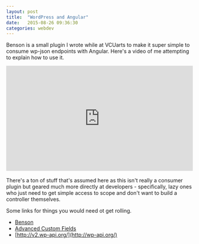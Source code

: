 ```yaml
---
layout: post
title:  "WordPress and Angular"
date:   2015-08-26 09:36:30
categories: webdev
---
```


Benson is a small plugin I wrote while at VCUarts to make it super simple to consume wp-json endpoints with Angular. Here's a video of me attempting to explain how to use it.

<style>.embed-container { position: relative; padding-bottom: 56.25%; height: 0; overflow: hidden; max-width: 100%; } .embed-container iframe, .embed-container object, .embed-container embed { position: absolute; top: 0; left: 0; width: 100%; height: 100%; }</style><div class='embed-container'><iframe src='https://www.youtube.com/embed/fg90yk0UqXA' frameborder='0' allowfullscreen></iframe></div>
<br/>
There's a ton of stuff that's assumed here as this isn't really a consumer plugin but geared much more directly at developers - specifically, lazy ones who just need to get simple access to scope and don't want to build a controller themselves.

Some links for things you would need ot get rolling.

* [Benson](https://github.com/VCUarts/benson)
* [Advanced Custom Fields](http://www.advancedcustomfields.com/)
* [http://v2.wp-api.org/](http://wp-api.org/)